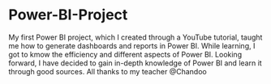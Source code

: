 # Power-BI-Project
My first Power BI project, which I created through a YouTube tutorial, taught me how to generate dashboards and reports in Power BI. While learning, I got to kmow the efficiency and different aspects of Power BI. Looking forward, I have decided to gain in-depth knowledge of Power BI and learn it through good sources. All thanks to my teacher @Chandoo
